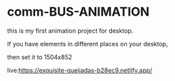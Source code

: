 # comm-BUS-ANIMATION

this is my first animation project for desktop.

If you have elements in different places on your desktop, 

then set it to 1504x852

live:https://exquisite-queijadas-b28ec9.netlify.app/
